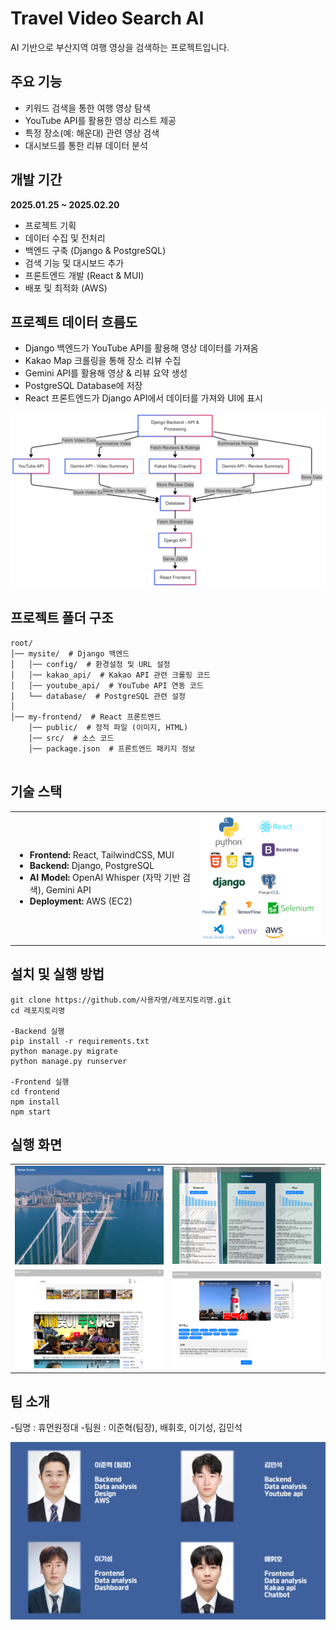 

# Travel Video Search AI
AI 기반으로 부산지역 여행 영상을 검색하는 프로젝트입니다.

## 주요 기능
- 키워드 검색을 통한 여행 영상 탐색
- YouTube API를 활용한 영상 리스트 제공
- 특정 장소(예: 해운대) 관련 영상 검색
- 대시보드를 통한 리뷰 데이터 분석

## 개발 기간  
**2025.01.25 ~ 2025.02.20**  
- 프로젝트 기획  
- 데이터 수집 및 전처리 
- 백엔드 구축 (Django & PostgreSQL)    
- 검색 기능 및 대시보드 추가
- 프론트엔드 개발 (React & MUI) 
- 배포 및 최적화 (AWS)

## 프로젝트 데이터 흐름도
- Django 백엔드가 YouTube API를 활용해 영상 데이터를 가져옴
- Kakao Map 크롤링을 통해 장소 리뷰 수집
- Gemini API를 활용해 영상 & 리뷰 요약 생성
- PostgreSQL Database에 저장
- React 프론트엔드가 Django API에서 데이터를 가져와 UI에 표시

<img src="pic/흐름도.png" alt="데이터 흐름도" width="600">

## 프로젝트 폴더 구조
```plaintext
root/
│── mysite/  # Django 백엔드
│   │── config/  # 환경설정 및 URL 설정
│   │── kakao_api/  # Kakao API 관련 크롤링 코드
│   │── youtube_api/  # YouTube API 연동 코드
│   └── database/  # PostgreSQL 관련 설정
│
│── my-frontend/  # React 프론트엔드
    │── public/  # 정적 파일 (이미지, HTML)
    │── src/  # 소스 코드
    │── package.json  # 프론트엔드 패키지 정보
    
```

## 기술 스택
<table>
  <tr>
    <td>
      <ul>
        <li><strong>Frontend:</strong> React, TailwindCSS, MUI</li>
        <li><strong>Backend:</strong> Django, PostgreSQL</li>
        <li><strong>AI Model:</strong> OpenAI Whisper (자막 기반 검색), Gemini API</li>
        <li><strong>Deployment:</strong> AWS (EC2)</li>
      </ul>
    </td>
    <td>
      <img src="pic/기술스택.png" alt="기술스택" width="300">
    </td>
  </tr>
</table>

## 설치 및 실행 방법
```
git clone https://github.com/사용자명/레포지토리명.git
cd 레포지토리명

-Backend 실행
pip install -r requirements.txt
python manage.py migrate
python manage.py runserver

-Frontend 실행
cd frontend
npm install
npm start
```

## 실행 화면
<table>
  <tr>
    <td><img src="pic/시작화면.png" alt="시작화면" width="400"></td>
    <td><img src="pic/대시보드.png" alt="대시보드" width="400"></td>
  </tr>
  <tr>
    <td><img src="pic/검색창.png" alt="검색" width="400"></td>
    <td><img src="pic/상세.png" alt="상세" width="400"></td>
  </tr>
</table>

## 팀 소개
-팀명 : 휴먼원정대
-팀원 : 이준혁(팀장), 배휘호, 이기성, 김민석


<img src="pic/team.png" alt="팀 소개" width="600">
